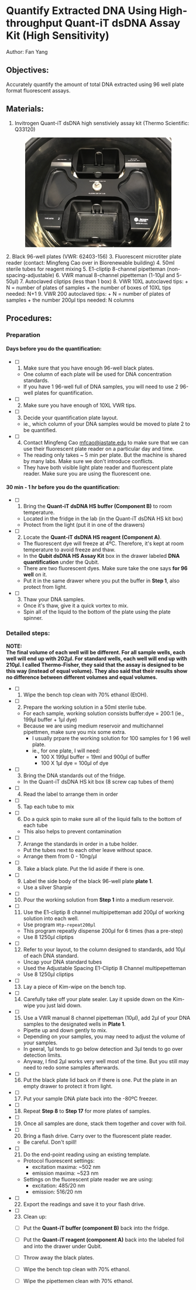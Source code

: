 # Quantify Extracted DNA Using High-throughput Quant-iT dsDNA Assay Kit (High Sensitivity)   
Author: Fan Yang

## Objectives:   
Accurately quantify the amount of total DNA extracted using 96 well plate format fluorescent assays.   

## Materials:  
1. Invitrogen Quant-iT dsDNA high senstiviely assay kit (Thermo Scientific: Q33120)   
<p align="center">
  <img src="/images/rotor_s5700.JPG" alt="S5700" width="400" />     
</p>   
2. Black 96-well plates (VWR: 62403-156)   
3. Fluorescent microtiter plate reader (contact: Mingfeng Cao <mfcao@iastate.edu> over in Biorenewable building)   
4. 50ml sterile tubes for reagent mixing   
5. E1-cliptip 8-channel pipetteman (non-spacing-adjustable)     
6. VWR manual 8-channel pipetteman (1-10µl and 5-50µl)   
7. Autoclaved cliptips (less than 1 box)    
8. VWR 10XL autoclaved tips:   
    + N = number of plates of samples   
    + the number of boxes of 10XL tips needed: N+1        
9. VWR 200 autoclaved tips:   
    + N = number of plates of samples   
    + the number 200µl tips needed: N columns

## Procedures:   
### Preparation    
#### Days before you do the quantification:    
- [ ] 1. Make sure that you have enough 96-well black plates.  
    + One column of each plate will be used for DNA concentration standards.   
    + If you have 1 96-well full of DNA samples, you will need to use 2 96-well plates for quantification.   
- [ ] 2. Make sure you have enough of 10XL VWR tips.   
- [ ] 3. Decide your quantification plate layout.  
    + ie., which column of your DNA samples would be moved to plate 2 to be quantified.   
- [ ] 4. Contact Mingfeng Cao <mfcao@iastate.edu> to make sure that we can use their fluorescent plate reader on a particular day and time.   
    + The reading only takes ~ 5 min per plate. But the machine is shared by many labs. Make sure we don't introduce conflicts.   
    + They have both visible light plate reader and fluorescent plate reader. Make sure you are using the fluorescent one.   

#### 30 min - 1 hr before you do the quantification:   
- [ ] 1. Bring the **Quant-iT dsDNA HS buffer (Component B)** to room temperature.   
    + Located in the fridge in the lab (in the Quant-iT dsDNA HS kit box)   
    + Protect from the light (put it in one of the drawers)   
- [ ] 2. Locate the **Quant-iT dsDNA HS reagent (Component A)**.   
    + The fluorescent dye will freeze at 4ºC. Therefore, it's kept at room temperature to avoid freeze and thaw.   
    + In the **Qubit dsDNA HS Assay Kit** box in the drawer labeled **DNA quantification** under the Qubit.   
    + There are two fluorescent dyes. Make sure take the one says **for 96 well** on it.   
    + Put it in the same drawer where you put the buffer in **Step 1**, also protect from light.   
- [ ] 3. Thaw your DNA samples.  
    + Once it's thaw, give it a quick vortex to mix.  
    + Spin all of the liquid to the bottom of the plate using the plate spinner.   

### Detailed steps:   
**NOTE:**    
**The final volume of each well will be different. For all sample wells, each well will end up with 202µl. For standard wells, each well will end up with 210µl. I called Thermo-Fisher, they said that the assay is designed to be this way (instead of equal volume). They also said that their results show no difference between different volumes and equal volumes.** 

- [ ] 1. Wipe the bench top clean with 70% ethanol (EtOH).   
- [ ] 2. Prepare the working solution in a 50ml sterile tube.   
    + For each sample, working solution consists buffer:dye = 200:1 (ie., 199µl buffer + 1µl dye)   
    + Because we are using medium reservoir and multichannel pipettmen, make sure you mix some extra.  
        + I usually prpare the working solution for 100 samples for 1 96 well plate.   
        + ie., for one plate, I will need:   
            + 100 X 199µl buffer = 19ml and 900µl of buffer    
            + 100 X 1µl dye = 100µl of dye   
- [ ] 3. Bring the DNA standards out of the fridge.  
    + In the Quant-iT dsDNA HS kit box (8 screw cap tubes of them)   
- [ ] 4. Read the label to arrange them in order      
- [ ] 5. Tap each tube to mix    
- [ ] 6. Do a quick spin to make sure all of the liquid falls to the bottom of each tube   
    + This also helps to prevent contamination    
- [ ] 7. Arrange the standards in order in a tube holder.  
    + Put the tubes next to each other leave without space.   
    + Arrange them from 0 - 10ng/µl    
- [ ] 8. Take a black plate. Put the lid aside if there is one.   
- [ ] 9. Label the side body of the black 96-well plate **plate 1**.   
    + Use a silver Sharpie     
- [ ] 10. Pour the working solution from **Step 1** into a medium reservoir.   
- [ ] 11. Use the E1-cliptip 8 channel multipipetteman add 200µl of working solution into each well.  
    + Use program `Htp-repeat200µl`   
    + This program repeatly dispense 200µl for 6 times (has a pre-step)     
    + Use 8 1250µl cliptips      
- [ ] 12. Refer to your layout, to the column designed to standards, add 10µl of each DNA standard.  
    + Uncap your DNA standard tubes  
    + Used the Adjustable Spacing E1-Cliptip 8 Channel multipepetteman   
    + Use 8 1250µl cliptips  
- [ ] 13. Lay a piece of Kim-wipe on the bench top.  
- [ ] 14. Carefully take off your plate sealer. Lay it upside down on the Kim-wipe you just laid down.  
- [ ] 15. Use a VWR manual 8 channel pipetteman (10µl), add 2µl of your DNA samples to the designated wells in **Plate 1**.  
    + Pipette up and down gently to mix.   
    + Depending on your samples, you may need to adjust the volume of your samples.
    + In geeral, 1µl tends to go below detection and 3µl tends to go over detection limits.   
    + Anyway, I find 2µl works very well most of the time. But you still may need to redo some samples afterwards.  
- [ ] 16. Put the black plate lid back on if there is one. Put the plate in an empty drawer to protect it from light.  
- [ ] 17. Put your sample DNA plate back into the -80ºC freezer.    
- [ ] 18. Repeat **Step 8** to **Step 17** for more plates of samples.   
- [ ] 19. Once all samples are done, stack them together and cover with foil.  
- [ ] 20. Bring a flash drive. Carry over to the fluorescent plate reader.   
    + Be careful. Don't spill!   
- [ ] 21. Do the end-point reading using an existing template.   
    + Protocol fluorescent settings:    
        + excitation maxima: ~502 nm
        + emission maxima: ~523 nm    
    + Settings on the fluorescent plate reader we are using:  
        + excitation: 485/20 nm    
        + emission: 516/20 nm  
- [ ] 22. Export the readings and save it to your flash drive.   
- [ ] 23. Clean up:  
    - [ ] Put the **Quant-iT buffer (component B)** back into the fridge.   
    - [ ] Put the **Quant-iT reagent (component A)** back into the labeled foil and into the drawer under Qubit.   
    - [ ] Throw away the black plates.   
    - [ ] Wipe the bench top clean with 70% ethanol.   
    - [ ] Wipe the pipettemen clean with 70% ethanol.   
    


